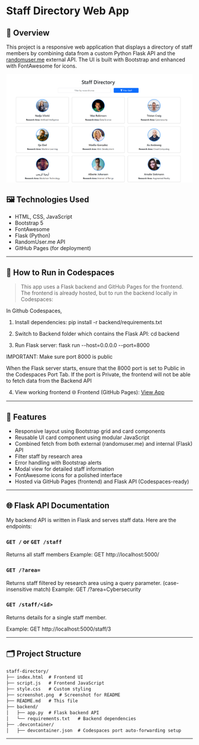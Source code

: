 # Staff Directory Web App

## 📝 Overview

This project is a responsive web application that displays a directory of staff members by combining data from a custom Python Flask API and the [randomuser.me](https://randomuser.me) external API. The UI is built with Bootstrap and enhanced with FontAwesome for icons.


![Screenshot of Staff Directory](screenshot.png)

## 🖼️ Technologies Used

- HTML, CSS, JavaScript  
- Bootstrap 5  
- FontAwesome  
- Flask (Python)  
- RandomUser.me API  
- GitHub Pages (for deployment)

---

## 🧠 How to Run in Codespaces

> This app uses a Flask backend and GitHub Pages for the frontend. The frontend is already hosted, but to run the backend locally in Codespaces:

In Github Codespaces, 

1. Install dependencies:
pip install -r backend/requirements.txt 

2. Switch to Backend folder which contains the Flask API: 
cd backend

3. Run Flask server:
flask run --host=0.0.0.0 --port=8000

IMPORTANT: Make sure port 8000 is public

When the Flask server starts, ensure that the 8000 port is set to Public in the Codespaces Port Tab. 
If the port is Private, the frontend will not be able to fetch data from the Backend API

4. View working frontend
🌐 Frontend (GitHub Pages): [View App](https://pedromarkfernandes.github.io/staff-directory/)
---

## 🚀 Features

- Responsive layout using Bootstrap grid and card components
- Reusable UI card component using modular JavaScript
- Combined fetch from both external (randomuser.me) and internal (Flask) API
- Filter staff by research area
- Error handling with Bootstrap alerts
- Modal view for detailed staff information
- FontAwesome icons for a polished interface
- Hosted via GitHub Pages (frontend) and Flask API (Codespaces-ready)

---

## 🌐 Flask API Documentation

My backend API is written in Flask and serves staff data. Here are the endpoints:

### `GET /` or `GET /staff`
Returns all staff members
Example: GET http://localhost:5000/

### `GET /?area=`
Returns staff filtered by research area using a query parameter. (case-insensitive match)
Example: GET /?area=Cybersecurity

### `GET /staff/<id>`
Returns details for a single staff member.

Example: GET http://localhost:5000/staff/3

---

## 🗂 Project Structure
```
staff-directory/
├── index.html  # Frontend UI
├── script.js   # Frontend JavaScript
├── style.css   # Custom styling
├── screenshot.png  # Screenshot for README
├── README.md   # This file
├── backend/
│   ├── app.py  # Flask backend API
│   └── requirements.txt   # Backend dependencies
├── .devcontainer/
│   ├── devcontainer.json  # Codespaces port auto-forwarding setup
```
---
